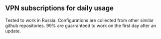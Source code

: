 ## VPN subscriptions for daily usage
Tested to work in Russia. Configurations are collected from other similar github repositories. 99% are guarranteed to work on the first day after an update.

